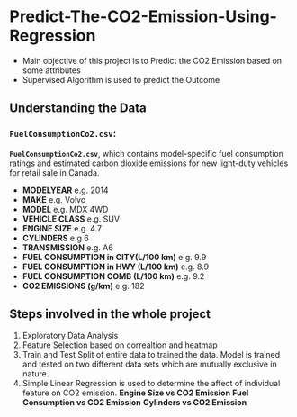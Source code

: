 # Predict-The-CO2-Emission-Using-Regression
* Main objective of this project is to Predict the CO2 Emission based on some attributes
* Supervised Algorithm is used to predict the Outcome

## Understanding the Data

### `FuelConsumptionCo2.csv`:

**`FuelConsumptionCo2.csv`**, which contains model-specific fuel consumption ratings and estimated carbon dioxide emissions for new light-duty vehicles for retail sale in Canada.

*   **MODELYEAR** e.g. 2014
*   **MAKE** e.g. Volvo
*   **MODEL** e.g. MDX 4WD
*   **VEHICLE CLASS** e.g. SUV
*   **ENGINE SIZE** e.g. 4.7
*   **CYLINDERS** e.g 6
*   **TRANSMISSION** e.g. A6
*   **FUEL CONSUMPTION in CITY(L/100 km)** e.g. 9.9
*   **FUEL CONSUMPTION in HWY (L/100 km)** e.g. 8.9
*   **FUEL CONSUMPTION COMB (L/100 km)** e.g. 9.2
*   **CO2 EMISSIONS (g/km)** e.g. 182

## Steps involved in the whole project

1. Exploratory Data Analysis
2. Feature Selection based on correaltion and heatmap
3. Train and Test Split of entire data to trained the data. Model is trained and tested on two different data sets which are mutually exclusive in nature.
4. Simple Linear Regression is used to determine the affect of individual feature on CO2 emission.
    **Engine Size vs CO2 Emission**
    **Fuel Consumption vs CO2 Emission**
    **Cylinders vs CO2 Emission**
